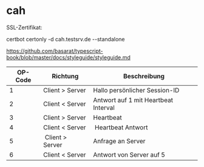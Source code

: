 # cah

SSL-Zertifikat:

certbot certonly -d cah.testsrv.de --standalone

https://github.com/basarat/typescript-book/blob/master/docs/styleguide/styleguide.md

OP-Code | Richtung        | Beschreibung
--------|-----------------|--------------
1       | Client > Server | Hallo persönlicher Session-ID
2       | Client < Server | Antwort auf 1 mit Heartbeat Interval
3       | Client > Server | Heartbeat
4       | Client < Server | Heartbeat Antwort
5       | Client > Server | Anfrage an Server
6       | Client < Server | Antwort von Server auf 5

